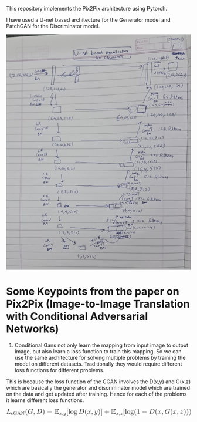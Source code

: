 This repository implements the Pix2Pix architecture using Pytorch.

I have used a U-net based architecture for the Generator model and PatchGAN for the Discriminator model.

![Schematic Diagram of Unet Generator](images/unetgen.jpg)

# Some Keypoints from the paper on Pix2Pix (Image-to-Image Translation with Conditional Adversarial Networks)

1. Conditional Gans not only learn the mapping from input image to output image, 
but also learn a loss function to train this mapping. So we can use the same architecture for 
solving multiple problems by training the model on different datasets. Traditionally they would 
require different loss functions for different problems.

This is because the loss function of the CGAN involves the D(x,y) and G(x,z) which
are basically the generator and discriminator model which are trained on the data and 
get updated after training. Hence for each of the problems it learns different loss functions.

![Equation for CGAN Loss](images/equation.jpg)
